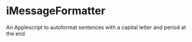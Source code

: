 iMessageFormatter
=================

An Applescript to autoformat sentences with a capital letter and period at the end
